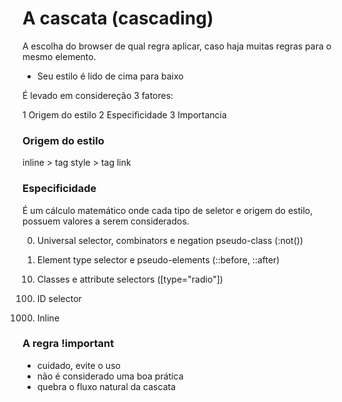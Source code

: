 # A cascata (cascading)

A escolha do browser de qual regra aplicar, caso haja muitas regras para o mesmo elemento.

* Seu estilo é lido de cima para baixo

É levado em considereção 3 fatores:

1 Origem do estilo
2 Especificidade
3 Importancia

### Origem do estilo

inline > tag style > tag link

### Especificidade

É um cálculo matemático onde cada tipo de seletor e origem do estilo, possuem valores a serem considerados.

<!-- Força de 0-->
0. Universal selector, combinators e negation pseudo-class (:not())

<!-- Força de 1-->
1. Element type selector e pseudo-elements (::before, ::after)

<!-- Força de 10-->
10. Classes e attribute selectors ([type="radio"])

<!-- Força de 100-->
100. ID selector

<!-- Força de 1000-->
1000. Inline

<!-- Força maior-->
### A regra !important

* cuidado, evite o uso
* não é considerado uma boa prática
* quebra o fluxo natural da cascata